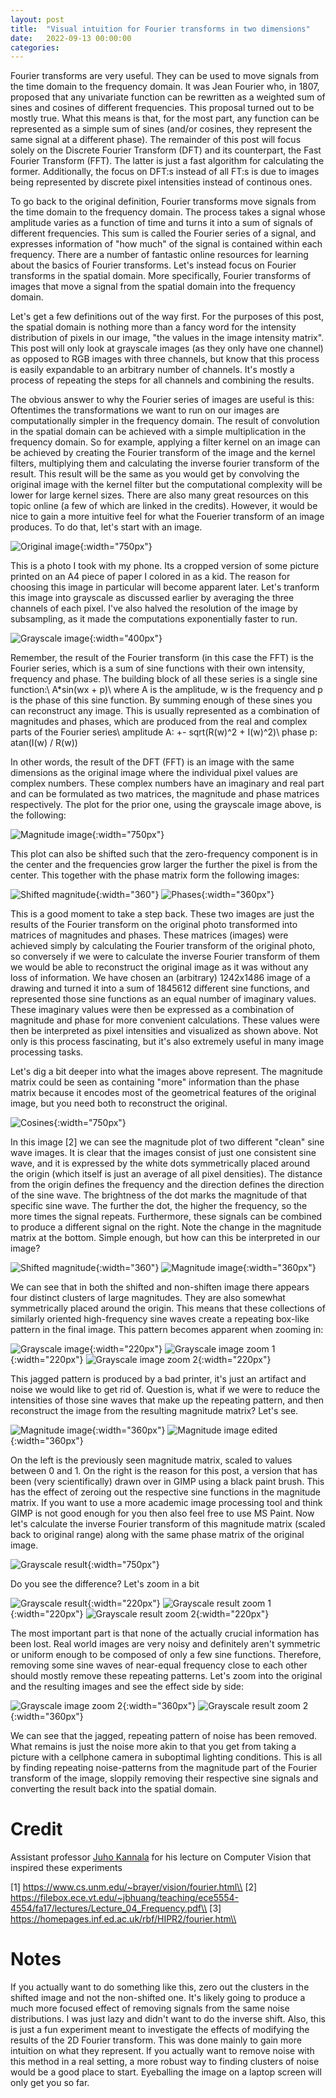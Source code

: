 ```yaml
---
layout: post
title:  "Visual intuition for Fourier transforms in two dimensions"
date:   2022-09-13 00:00:00
categories:
---
```


Fourier transforms are very useful. They can be used to move signals from the time domain to the frequency domain. It was Jean Fourier who, in 1807, proposed that any univariate function can be rewritten as a weighted sum of sines and cosines of different frequencies. This proposal turned out to be mostly true. What this means is that, for the most part, any function can be represented as a simple sum of sines (and/or cosines, they represent the same signal at a different phase). The remainder of this post will focus solely on the Discrete Fourier Transform (DFT) and its counterpart, the Fast Fourier Transform (FFT). The latter is just a fast algorithm for calculating the former. Additionally, the focus on DFT:s instead of all FT:s is due to images being represented by discrete pixel intensities instead of continous ones.

To go back to the original definition, Fourier transforms move signals from the time domain to the frequency domain. The process takes a signal whose amplitude varies as a function of time and turns it into a sum of signals of different frequencies. This sum is called the Fourier series of a signal, and expresses information of "how much" of the signal is contained within each frequency. There are a number of fantastic online resources for learning about the basics of Fourier transforms. Let's instead focus on Fourier transforms in the spatial domain. More specifically, Fourier transforms of images that move a signal from the spatial domain into the frequency domain.

Let's get a few definitions out of the way first. For the purposes of this post, the spatial domain is nothing more than a fancy word for the intensity distribution of pixels in our image, "the values in the image intensity matrix". This post will only look at grayscale images (as they only have one channel) as opposed to RGB images with three channels, but know that this process is easily expandable to an arbitrary number of channels. It's mostly a process of repeating the steps for all channels and combining the results. 

The obvious answer to why the Fourier series of images are useful is this: Oftentimes the transformations we want to run on our images are computationally simpler in the frequency domain. The result of convolution in the spatial domain can be achieved with a simple multiplication in the frequency domain. So for example, applying a filter kernel on an image can be achieved by creating the Fourier transform of the image and the kernel filters, multiplying them and calculating the inverse fourier transform of the result. This result will be the same as you would get by convolving the original image with the kernel filter but the computational complexity will be lower for large kernel sizes. There are also many great resources on this topic online (a few of which are linked in the credits). However, it would be nice to gain a more intuitive feel for what the Fouerier transform of an image produces. To do that, let's start with an image.

![Original image](/blog/assets/art.jpg "Original image"){:width="750px"}

This is a photo I took with my phone. Its a cropped version of some picture printed on an A4 piece of paper I colored in as a kid. The reason for choosing this image in particular will become apparent later. Let's tranform this image into grayscale as discussed earlier by averaging the three channels of each pixel. I've also halved the resolution of the image by subsampling, as it made the computations exponentially faster to run.

![Grayscale image](/blog/assets/art_grayscale.jpg "Grayscale image"){:width="400px"}

Remember, the result of the Fourier transform (in this case the FFT) is the Fourier series, which is a sum of sine functions with their own intensity, frequency and phase.
The building block of all these series is a single sine function:\\
A*sin(wx + p)\\
where A is the amplitude, w is the frequency and p is the phase of this sine function. By summing enough of these sines you can reconstruct any image. This is usually represented as a combination of magnitudes and phases, which are produced from the real and complex parts of the Fourier series\\
amplitude A: +- sqrt(R(w)^2 + I(w)^2)\\
phase p: atan(I(w) / R(w))

In other words, the result of the DFT (FFT) is an image with the same dimensions as the original image where the individual pixel values are complex numbers. These complex numbers have an imaginary and real part and can be formulated as two matrices, the magnitude and phase matrices respectively. The plot for the prior one, using the grayscale image above, is the following:

![Magnitude image](/blog/assets/magnitudes.png "Magnitude image"){:width="750px"}

This plot can also be shifted such that the zero-frequency component is in the center and the frequencies grow larger the further the pixel is from the center. This together with the phase matrix form the following images:

![Shifted magnitude](/blog/assets/shift.jpg "Shifted magnitude"){:width="360"}
![Phases](/blog/assets/phases.jpg "Phases"){:width="360px"}

This is a good moment to take a step back. These two images are just the results of the Fourier transform on the original photo transformed into matrices of magnitudes and phases. These matrices (images) were achieved simply by calculating the Fourier transform of the original photo, so conversely if we were to calculate the inverse Fourier transform of them we would be able to reconstruct the original image as it was without any loss of information. We have chosen an (arbitrary) 1242x1486 image of a drawing and turned it into a sum of 1845612 different sine functions, and represented those sine functions as an equal number of imaginary values. These imaginary values were then be expressed as a combination of magnitude and phase for more convenient calculations. These values were then be interpreted as pixel intensities and visualized as shown above. Not only is this process fascinating, but it's also extremely useful in many image processing tasks. 

Let's dig a bit deeper into what the images above represent. The magnitude matrix could be seen as containing "more" information than the phase matrix because it encodes most of the geometrical features of the original image, but you need both to reconstruct the original. 

![Cosines](/blog/assets/signal_comp.png "Cosines"){:width="750px"}

In this image [2] we can see the magnitude plot of two different "clean" sine wave images. It is clear that the images consist of just one consistent sine wave, and it is expressed by the white dots symmetrically placed around the origin (which itself is just an average of all pixel densities). The distance from the origin defines the frequency and the direction defines the direction of the sine wave. The brightness of the dot marks the magnitude of that specific sine wave. The further the dot, the higher the frequency, so the more times the signal repeats. Furthermore, these signals can be combined to produce a different signal on the right. Note the change in the magnitude matrix at the bottom. Simple enough, but how can this be interpreted in our image?


![Shifted magnitude](/blog/assets/shift.jpg "Shifted magnitude"){:width="360"}
![Magnitude image](/blog/assets/magnitudes.png "Magnitude image"){:width="360px"}

We can see that in both the shifted and non-shiften image there appears four distinct clusters of large magnitudes. They are also somewhat symmetrically placed around the origin. This means that these collections of similarly oriented high-frequency sine waves create a repeating box-like pattern in the final image. This pattern becomes apparent when zooming in:

![Grayscale image](/blog/assets/art_grayscale.jpg "Grayscale image"){:width="220px"}
![Grayscale image zoom 1](/blog/assets/grayscale_zoom_1.png "Grayscale image zoom 1"){:width="220px"}
![Grayscale image zoom 2](/blog/assets/grayscale_zoom_2.png "Grayscale image zoom 2"){:width="220px"}

This jagged pattern is produced by a bad printer, it's just an artifact and noise we would like to get rid of. Question is, what if we were to reduce the intensities of those sine waves that make up the repeating pattern, and then reconstruct the image from the resulting magnitude matrix? Let's see.

![Magnitude image](/blog/assets/magnitudes.png "Magnitude image"){:width="360px"}
![Magnitude image edited](/blog/assets/magnitudes_edit.png "Magnitude image edited"){:width="360px"}

On the left is the previously seen magnitude matrix, scaled to values between 0 and 1. On the right is the reason for this post, a version that has been (very scientifically) drawn over in GIMP using a black paint brush. This has the effect of zeroing out the respective sine functions in the magnitude matrix. If you want to use a more academic image processing tool and think GIMP is not good enough for you then also feel free to use MS Paint. Now let's calculate the inverse Fourier transform of this magnitude matrix (scaled back to original range) along with the same phase matrix of the original image.

![Grayscale result](/blog/assets/output.jpg "Grayscale result"){:width="750px"}

Do you see the difference? Let's zoom in a bit

![Grayscale result](/blog/assets/output.jpg "Grayscale result"){:width="220px"}
![Grayscale result zoom 1](/blog/assets/output_zoom_1.png "Grayscale result zoom 1"){:width="220px"}
![Grayscale result zoom 2](/blog/assets/output_zoom_2.png "Grayscale result zoom 2"){:width="220px"}

The most important part is that none of the actually crucial information has been lost. Real world images are very noisy and definitely aren't symmetric or uniform enough to be composed of only a few sine functions. Therefore, removing some sine waves of near-equal frequency close to each other should mostly remove these repeating patterns. Let's zoom into the original and the resulting images and see the effect side by side:

![Grayscale image zoom 2](/blog/assets/grayscale_zoom_2.png "Grayscale image zoom 2"){:width="360px"}
![Grayscale result zoom 2](/blog/assets/output_zoom_2.png "Grayscale result zoom 2"){:width="360px"}

We can see that the jagged, repeating pattern of noise has been removed. What remains is just the noise more akin to that you get from taking a picture with a cellphone camera in suboptimal lighting conditions. This is all by finding repeating noise-patterns from the magnitude part of the Fourier transform of the image, sloppily removing their respective sine signals and converting the result back into the spatial domain. 

# Credit
Assistant professor [Juho Kannala](https://users.aalto.fi/~kannalj1/) for his lecture on Computer Vision that inspired these experiments

[1] https://www.cs.unm.edu/~brayer/vision/fourier.html\\
[2] https://filebox.ece.vt.edu/~jbhuang/teaching/ece5554-4554/fa17/lectures/Lecture_04_Frequency.pdf\\
[3] https://homepages.inf.ed.ac.uk/rbf/HIPR2/fourier.htm\\

# Notes
If you actually want to do something like this, zero out the clusters in the shifted image and not the non-shifted one. It's likely going to produce a much more focused effect of removing signals from the same noise distributions. I was just lazy and didn't want to do the inverse shift. Also, this is just a fun experiment meant to investigate the effects of modifying the results of the 2D Fourier transform. This was done mainly to gain more intuition on what they represent. If you actually want to remove noise with this method in a real setting, a more robust way to finding clusters of noise would be a good place to start. Eyeballing the image on a laptop screen will only get you so far.